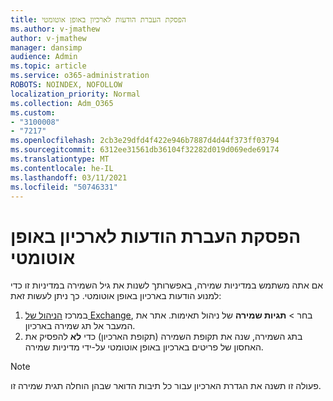 ```yaml
---
title: הפסקת העברת הודעות לארכיון באופן אוטומטי
ms.author: v-jmathew
author: v-jmathew
manager: dansimp
audience: Admin
ms.topic: article
ms.service: o365-administration
ROBOTS: NOINDEX, NOFOLLOW
localization_priority: Normal
ms.collection: Adm_O365
ms.custom:
- "3100008"
- "7217"
ms.openlocfilehash: 2cb3e29dfd4f422e946b7887d4d44f373ff03794
ms.sourcegitcommit: 6312ee31561db36104f32282d019d069ede69174
ms.translationtype: MT
ms.contentlocale: he-IL
ms.lasthandoff: 03/11/2021
ms.locfileid: "50746331"
---
```

# <a name="stop-messages-from-moving-to-the-archive-automatically"></a>הפסקת העברת הודעות לארכיון באופן אוטומטי

אם אתה משתמש במדיניות שמירה, באפשרותך לשנות את גיל השמירה במדיניות זו כדי למנוע הודעות בארכיון באופן אוטומטי. כך ניתן לעשות זאת:

1. במרכז [הניהול של Exchange](https://go.microsoft.com/fwlink/?linkid=2059104), בחר   >  **תגיות שמירה** של ניהול תאימות. אתר את המעבר אל תג שמירה בארכיון.
2. בתג השמירה, שנה את תקופת השמירה (תקופת הארכיון) כדי **לא** להפסיק את האחסון של פריטים בארכיון באופן אוטומטי על-ידי מדיניות שמירה.

> [!NOTE]
> פעולה זו תשנה את הגדרת הארכיון עבור כל תיבות הדואר שבהן הוחלה תגית שמירה זו.
